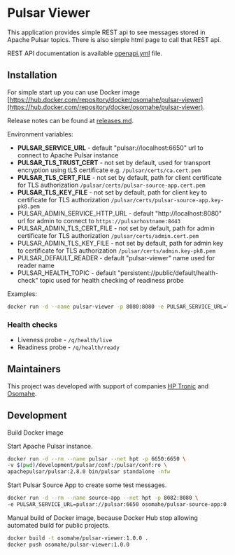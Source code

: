 # Pulsar Viewer

This application provides simple REST api to see messages stored in Apache Pulsar topics. There is also simple html page to call that REST api.

REST API documentation is available [openapi.yml](openapi.yml) file.

## Installation

For simple start up you can use Docker image [https://hub.docker.com/repository/docker/osomahe/pulsar-viewer](https://hub.docker.com/repository/docker/osomahe/pulsar-viewer).

Release notes can be found at [releases.md](releases.md).

Environment variables:

* **PULSAR_SERVICE_URL** - default "pulsar://localhost:6650" url to connect to Apache Pulsar instance
* **PULSAR_TLS_TRUST_CERT** - not set by default, used for transport encryption using tLS certificate e.g. `/pulsar/certs/ca.cert.pem`
* **PULSAR_TLS_CERT_FILE** - not set by default, path for client certificate for TLS authorization `/pulsar/certs/pulsar-source-app.cert.pem`
* **PULSAR_TLS_KEY_FILE** - not set by default, path for client key to certificate for TLS authorization `/pulsar/certs/pulsar-source-app.key-pk8.pem`
* PULSAR_ADMIN_SERVICE_HTTP_URL - default "http://localhost:8080" url for admin to connect to `https://pulsarhostname:8443`
* PULSAR_ADMIN_TLS_CERT_FILE - not set by default, path for admin certificate for TLS authorization `/pulsar/certs/admin.cert.pem`
* PULSAR_ADMIN_TLS_KEY_FILE - not set by default, path for admin key to certificate for TLS authorization `/pulsar/certs/admin.key-pk8.pem`
* PULSAR_DEFAULT_READER - default "pulsar-viewer" name used for reader name
* PULSAR_HEALTH_TOPIC - default "persistent://public/default/health-check" topic used for health checking of readiness probe

Examples:
```bash
docker run -d --name pulsar-viewer -p 8080:8080 -e PULSAR_SERVICE_URL="pulsar://pulsarhostname:6650" osomahe/pulsar-viewer
```

### Health checks

* Liveness probe - `/q/health/live`
* Readiness probe - `/q/health/ready`

## Maintainers

This project was developed with support of companies [HP Tronic](http://www.hptronic.cz/) and [Osomahe](https://www.osomahe.com/).


## Development

Build Docker image

Start Apache Pulsar instance.
```bash
docker run -d --rm --name pulsar --net hpt -p 6650:6650 \
-v $(pwd)/development/pulsar/conf:/pulsar/conf:ro \
apachepulsar/pulsar:2.8.0 bin/pulsar standalone -nfw
```

Start Pulsar Source App to create some test messages.
```bash
docker run -d --rm --name source-app --net hpt -p 8082:8080 \
-e PULSAR_SERVICE_URL=pulsar://pulsar:6650 osomahe/pulsar-source-app:0.4.0
```

Manual build of Docker image, because Docker Hub stop allowing automated build for public projects.
```bash
docker build -t osomahe/pulsar-viewer:1.0.0 .
docker push osomahe/pulsar-viewer:1.0.0
```
